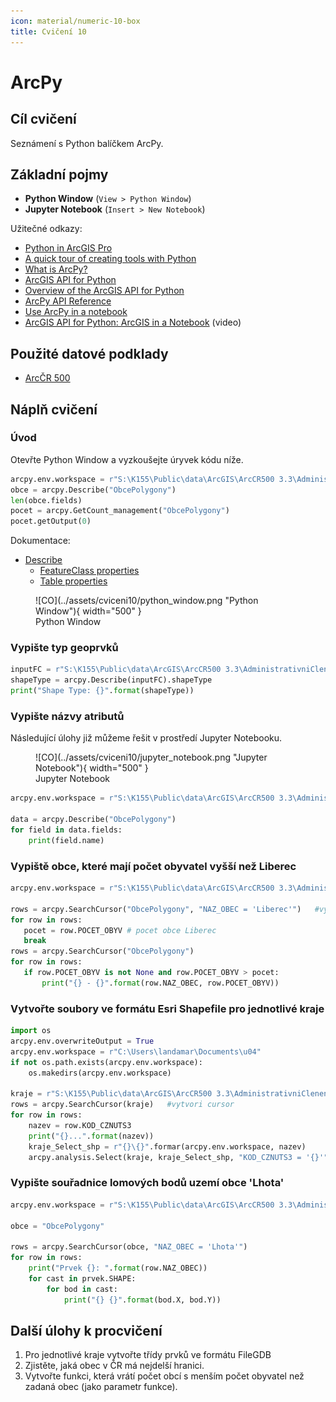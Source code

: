 ```yaml
---
icon: material/numeric-10-box
title: Cvičení 10
---
```


# ArcPy

## Cíl cvičení

Seznámení s Python balíčkem ArcPy.

## Základní pojmy

- **Python Window** (`View > Python Window`)
- **Jupyter Notebook** (`Insert > New Notebook`)

Užitečné odkazy:

* [Python in ArcGIS Pro](https://pro.arcgis.com/en/pro-app/arcpy/get-started/installing-python-for-arcgis-pro.htm)
* [A quick tour of creating tools with Python](https://pro.arcgis.com/en/pro-app/arcpy/geoprocessing_and_python/a-quick-tour-of-creating-tools-in-python.htm)
* [What is ArcPy?](https://pro.arcgis.com/en/pro-app/arcpy/get-started/what-is-arcpy-.htm)
* [ArcGIS API for Python](https://pro.arcgis.com/en/pro-app/arcpy/get-started/arcgis-api-for-python.htm)
* [Overview of the ArcGIS API for Python](https://developers.arcgis.com/python/guide/overview-of-the-arcgis-api-for-python/)
* [ArcPy API Reference](https://pro.arcgis.com/en/pro-app/arcpy/main/arcgis-pro-arcpy-reference.htm)
* [Use ArcPy in a notebook](https://doc.arcgis.com/en/arcgis-online/reference/use-arcpy-in-your-notebook.htm)
* [ArcGIS API for Python: ArcGIS in a Notebook](https://www.youtube.com/watch?v=FtuHFZUrrMc) (video)

## Použité datové podklady

- [ArcČR 500](../../data/#arccr-500)

## Náplň cvičení

### Úvod

Otevřte Python Window a vyzkoušejte úryvek kódu níže.

```py
arcpy.env.workspace = r"S:\K155\Public\data\ArcGIS\ArcCR500 3.3\AdministrativniCleneni_v13.gdb"
obce = arcpy.Describe("ObcePolygony")
len(obce.fields)
pocet = arcpy.GetCount_management("ObcePolygony")
pocet.getOutput(0)
```

Dokumentace:

- [Describe](https://pro.arcgis.com/en/pro-app/arcpy/data-access/describe.htm)
  - [FeatureClass properties](https://pro.arcgis.com/en/pro-app/arcpy/functions/featureclass-properties.htm)
  - [Table properties](https://pro.arcgis.com/en/pro-app/arcpy/functions/table-properties.htm)

<figure markdown>
![CO](../assets/cviceni10/python_window.png "Python Window"){ width="500" }
    <figcaption>Python Window</figcaption>
</figure>

### Vypište typ geoprvků

```py hl_lines="3"
inputFC = r"S:\K155\Public\data\ArcGIS\ArcCR500 3.3\AdministrativniCleneni_v13.gdb\ObcePolygony"
shapeType = arcpy.Describe(inputFC).shapeType
print("Shape Type: {}".format(shapeType))
```

### Vypište názvy atributů

Následující úlohy již můžeme řešit v prostředí Jupyter Notebooku.

<figure markdown>
![CO](../assets/cviceni10/jupyter_notebook.png "Jupyter Notebook"){ width="500" }
    <figcaption>Jupyter Notebook</figcaption>
</figure>

```py hl_lines="5"
arcpy.env.workspace = r"S:\K155\Public\data\ArcGIS\ArcCR500 3.3\AdministrativniCleneni_v13.gdb"
 
data = arcpy.Describe("ObcePolygony")   
for field in data.fields:
    print(field.name)
```

### Vypiště obce, které mají počet obyvatel vyšší než Liberec

```py hl_lines="10"
arcpy.env.workspace = r"S:\K155\Public\data\ArcGIS\ArcCR500 3.3\AdministrativniCleneni_v13.gdb"

rows = arcpy.SearchCursor("ObcePolygony", "NAZ_OBEC = 'Liberec'")   #vytvori cursor
for row in rows:
   pocet = row.POCET_OBYV # pocet obce Liberec
   break
rows = arcpy.SearchCursor("ObcePolygony")
for row in rows:
   if row.POCET_OBYV is not None and row.POCET_OBYV > pocet:
       print("{} - {}".format(row.NAZ_OBEC, row.POCET_OBYV))
```

### Vytvořte soubory ve formátu Esri Shapefile pro jednotlivé kraje

```py hl_lines="13"
import os
arcpy.env.overwriteOutput = True
arcpy.env.workspace = r"C:\Users\landamar\Documents\u04"
if not os.path.exists(arcpy.env.workspace):
    os.makedirs(arcpy.env.workspace)

kraje = r"S:\K155\Public\data\ArcGIS\ArcCR500 3.3\AdministrativniCleneni_v13.gdb\KrajePolygony"
rows = arcpy.SearchCursor(kraje)   #vytvori cursor
for row in rows:
    nazev = row.KOD_CZNUTS3
    print("{}...".format(nazev))
    kraje_Select_shp = r"{}\{}".formar(arcpy.env.workspace, nazev)
    arcpy.analysis.Select(kraje, kraje_Select_shp, "KOD_CZNUTS3 = '{}'".format(nazev))
```

### Vypište souřadnice lomových bodů uzemí obce 'Lhota'

```py hl_lines="10"
arcpy.env.workspace = r"S:\K155\Public\data\ArcGIS\ArcCR500 3.3\AdministrativniCleneni_v13.gdb"
 
obce = "ObcePolygony"

rows = arcpy.SearchCursor(obce, "NAZ_OBEC = 'Lhota'")
for row in rows:
    print("Prvek {}: ".format(row.NAZ_OBEC))
    for cast in prvek.SHAPE:
        for bod in cast:
            print("{} {}".format(bod.X, bod.Y))
```

## Další úlohy k procvičení

1. Pro jednotlivé kraje vytvořte třídy prvků ve formátu FileGDB
1. Zjistěte, jaká obec v ČR má nejdelší hranici.
1. Vytvořte funkci, která vrátí počet obcí s menším počet obyvatel než zadaná obec (jako parametr funkce).
